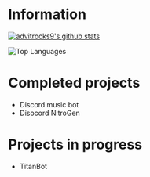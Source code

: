 # Information 

[![advitrocks9's github stats](https://github-readme-stats.vercel.app/api?username=advitrocks9)](https://github.com/anuraghazra/github-readme-stats)


![Top Languages](https://github-readme-stats.vercel.app/api/top-langs/?username=advitrocks9)
# Completed projects

 - Discord music bot
 - Disocord NitroGen

# Projects in progress

 - TitanBot
